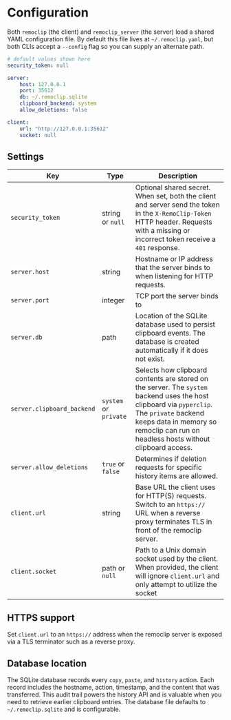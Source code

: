 # Configuration

Both `remoclip` (the client) and `remoclip_server` (the server) load a shared
YAML configuration file. By default this file lives at `~/.remoclip.yaml`, but
both CLIs accept a `--config` flag so you can supply an alternate path.

```yaml title="~/.remoclip.yaml"
# default values shown here
security_token: null

server:
    host: 127.0.0.1
    port: 35612
    db: ~/.remoclip.sqlite
    clipboard_backend: system
    allow_deletions: false

client:
    url: "http://127.0.0.1:35612"
    socket: null
```

## Settings

| Key | Type | Description |
| --- | ---- | ----------- |
| `security_token` | string or `null` | Optional shared secret. When set, both the client and server send the token in the `X-RemoClip-Token` HTTP header. Requests with a missing or incorrect token receive a `401` response. |
| `server.host` | string | Hostname or IP address that the server binds to when listening for HTTP requests. |
| `server.port` | integer | TCP port the server binds to |
| `server.db` | path | Location of the SQLite database used to persist clipboard events. The database is created automatically if it does not exist. |
| `server.clipboard_backend` | `system` or `private` | Selects how clipboard contents are stored on the server. The `system` backend uses the host clipboard via `pyperclip`. The `private` backend keeps data in memory so remoclip can run on headless hosts without clipboard access. |
| `server.allow_deletions` | `true` or `false` | Determines if deletion requests for specific history items are allowed. |
| `client.url` | string | Base URL the client uses for HTTP(S) requests. Switch to an `https://` URL when a reverse proxy terminates TLS in front of the remoclip server. |
| `client.socket` | path or `null` | Path to a Unix domain socket used by the client. When provided, the client will ignore `client.url` and only attempt to utilize the socket |

## HTTPS support

Set `client.url` to an `https://` address when the remoclip server is exposed
via a TLS terminator such as a reverse proxy. 

## Database location

The SQLite database records every `copy`, `paste`, and `history` action. Each record includes the hostname, action, timestamp, and the content that was transferred. This audit trail powers the history API and is valuable when you need to retrieve earlier clipboard entries. The database file defaults to `~/.remoclip.sqlite` and is configurable.
